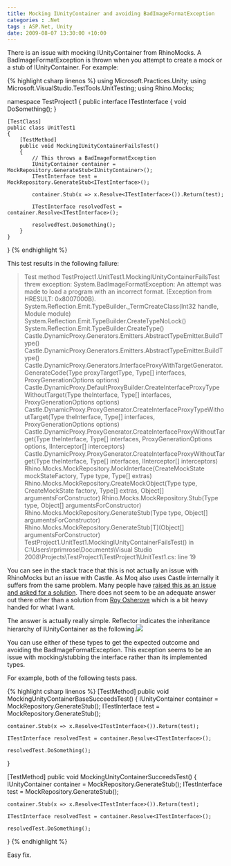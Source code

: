 ```yaml
---
title: Mocking IUnityContainer and avoiding BadImageFormatException
categories : .Net
tags : ASP.Net, Unity
date: 2009-08-07 13:30:00 +10:00
---
```


There is an issue with mocking IUnityContainer from RhinoMocks. A BadImageFormatException is thrown when you attempt to create a mock or a stub of IUnityContainer. For example: 

{% highlight csharp linenos %}
using Microsoft.Practices.Unity;
using Microsoft.VisualStudio.TestTools.UnitTesting;
using Rhino.Mocks;
    
namespace TestProject1
{
    public interface ITestInterface
    {
        void DoSomething();
    }
     
    [TestClass]
    public class UnitTest1
    {
        [TestMethod]
        public void MockingIUnityContainerFailsTest()
        {
            // This throws a BadImageFormatException
            IUnityContainer container = MockRepository.GenerateStub<IUnityContainer>();
            ITestInterface test = MockRepository.GenerateStub<ITestInterface>();
    
            container.Stub(x => x.Resolve<ITestInterface>()).Return(test);
    
            ITestInterface resolvedTest = container.Resolve<ITestInterface>();
    
            resolvedTest.DoSomething();
        }
    }
}
{% endhighlight %}

This test results in the following failure: 

> Test method TestProject1.UnitTest1.MockingIUnityContainerFailsTest threw exception: System.BadImageFormatException: An attempt was made to load a program with an incorrect format. (Exception from HRESULT: 0x8007000B).
> System.Reflection.Emit.TypeBuilder._TermCreateClass(Int32 handle, Module module)
> System.Reflection.Emit.TypeBuilder.CreateTypeNoLock()
> System.Reflection.Emit.TypeBuilder.CreateType()
> Castle.DynamicProxy.Generators.Emitters.AbstractTypeEmitter.BuildType()
> Castle.DynamicProxy.Generators.Emitters.AbstractTypeEmitter.BuildType()
> Castle.DynamicProxy.Generators.InterfaceProxyWithTargetGenerator.GenerateCode(Type proxyTargetType, Type[] interfaces, ProxyGenerationOptions options)
> Castle.DynamicProxy.DefaultProxyBuilder.CreateInterfaceProxyTypeWithoutTarget(Type theInterface, Type[] interfaces, ProxyGenerationOptions options)
> Castle.DynamicProxy.ProxyGenerator.CreateInterfaceProxyTypeWithoutTarget(Type theInterface, Type[] interfaces, ProxyGenerationOptions options)
> Castle.DynamicProxy.ProxyGenerator.CreateInterfaceProxyWithoutTarget(Type theInterface, Type[] interfaces, ProxyGenerationOptions options, IInterceptor[] interceptors)
> Castle.DynamicProxy.ProxyGenerator.CreateInterfaceProxyWithoutTarget(Type theInterface, Type[] interfaces, IInterceptor[] interceptors)
> Rhino.Mocks.MockRepository.MockInterface(CreateMockState mockStateFactory, Type type, Type[] extras)
> Rhino.Mocks.MockRepository.CreateMockObject(Type type, CreateMockState factory, Type[] extras, Object[] argumentsForConstructor)
> Rhino.Mocks.MockRepository.Stub(Type type, Object[] argumentsForConstructor)
> Rhino.Mocks.MockRepository.GenerateStub(Type type, Object[] argumentsForConstructor)
> Rhino.Mocks.MockRepository.GenerateStub[T](Object[] argumentsForConstructor)
> TestProject1.UnitTest1.MockingIUnityContainerFailsTest() in C:\Users\rprimrose\Documents\Visual Studio 2008\Projects\TestProject1\TestProject1\UnitTest1.cs: line 19
 
You can see in the stack trace that this is not actually an issue with RhinoMocks but an issue with Castle. As Moq also uses Castle internally it suffers from the same problem. Many people have [raised this as an issue and asked for a solution][0]. There does not seem to be an adequate answer out there other than a solution from [Roy Osherove][1] which is a bit heavy handed for what I want.

The answer is actually really simple. Reflector indicates the inheritance hierarchy of IUnityContainer as the following.![][2]

You can use either of these types to get the expected outcome and avoiding the BadImageFormatException. This exception seems to be an issue with mocking/stubbing the interface rather than its implemented types.

For example, both of the following tests pass.

{% highlight csharp linenos %}
[TestMethod]
public void MockingUnityContainerBaseSucceedsTest()
{
    IUnityContainer container = MockRepository.GenerateStub<UnityContainerBase>();
    ITestInterface test = MockRepository.GenerateStub<ITestInterface>();
    
    container.Stub(x => x.Resolve<ITestInterface>()).Return(test);
    
    ITestInterface resolvedTest = container.Resolve<ITestInterface>();
    
    resolvedTest.DoSomething();
}
    
[TestMethod]
public void MockingUnityContainerSucceedsTest()
{
    IUnityContainer container = MockRepository.GenerateStub<UnityContainer>();
    ITestInterface test = MockRepository.GenerateStub<ITestInterface>();
    
    container.Stub(x => x.Resolve<ITestInterface>()).Return(test);
    
    ITestInterface resolvedTest = container.Resolve<ITestInterface>();
    
    resolvedTest.DoSomething();
}
{% endhighlight %}

Easy fix.

[0]: http://www.google.com/search?q=mock+IUnityContainer+BadImageFormatException&amp;hl=en&amp;rls=com.microsoft:en-au&amp;start=0&amp;sa=N
[1]: http://weblogs.asp.net/rosherove/archive/2008/04/14/creating-a-automockingcontainer-with-microsoft-unity-pretty-darn-simple.aspx
[2]: //files/image_2.png
